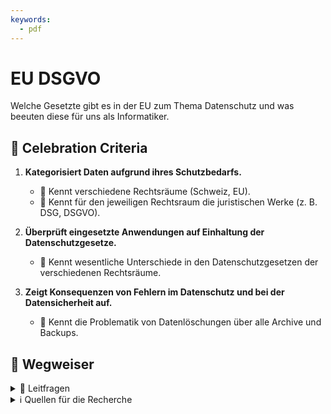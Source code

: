 ```yaml
---
keywords:
  - pdf
---
```


# EU DSGVO

Welche Gesetzte gibt es in der EU zum Thema Datenschutz und was beeuten diese für uns als Informatiker.

## 🎉 Celebration Criteria

1. **Kategorisiert Daten aufgrund ihres Schutzbedarfs.**

    - :dart: Kennt verschiedene Rechtsräume (Schweiz, EU).
    - :dart: Kennt für den jeweiligen Rechtsraum die juristischen Werke (z. B. DSG,
      DSGVO).

2. **Überprüft eingesetzte Anwendungen auf Einhaltung der Datenschutzgesetze.**

    - :dart: Kennt wesentliche Unterschiede in den Datenschutzgesetzen der
      verschiedenen Rechtsräume.

3. **Zeigt Konsequenzen von Fehlern im Datenschutz und bei der Datensicherheit auf.**

    - :dart: Kennt die Problematik von Datenlöschungen über alle Archive und
      Backups.

## :compass: Wegweiser

<details>
  <summary> 🤔 Leitfragen </summary>

- Wer muss sich an das Gesetz halten?
- Wer ist unter dem Gesetzt geschützt?
- Was ist ein Juristisch respektive Natürliche Person?
- Welche Daten sind geschützt?
- Was sind besonders schützenswerte Daten?
- Was muss bei besonders schützenswerten Daten beachte werden?
- Was ist eine Datensammlung?
- Welche Rechte hat eine betroffene Person?
- Wie kann ich als betroffene Person gebrauch vom Gesetzt machen?
- Welche Pflichten hat eine Firma oder öffentliche Institution?
- Was sind die Konsequenzen von Verstössen?
- Was sind die Unterschiede der Gesetzte?
- Was bedeute das Gesetzt für euch als Mitarbeiter, IT-Mitarbeiter respektive Entwickler?
- Was ist privacy by design und privacy by default?
- Was bedeute das Gesetz bei der Evaluation von Anwendungen?
- Was für Problem können bei SAAS (Cloud) Anwendungen entstehen?
- ...

</details>

<details>
  <summary> ℹ️ Quellen für die Recherche</summary>

- [**CH Admin EDÖB:** DSGVO](https://www.edoeb.admin.ch/edoeb/de/home/deredoeb/kontakt/faq_beratung1.html)

- [**EU:** DSGVO](https://eur-lex.europa.eu/legal-content/DE/TXT/HTML/?uri=CELEX:32016R0679)

- [**PWC:** EU-DatenschutzGrundverordnung
(GDPR)](https://www.pwc.ch/en/publications/2018/eu-datenschutzgrundverordnung-gdpr-d-web.pdf)

- [**BARC GmbH:** Vergleich Schweiz vs. EU](https://barc.com/de/unterschiede-schweizer-datenschutzgesetz-dsgvo/)

- [**europa.eu** The Digital Markets Act: ensuring fair and open digital markets](https://commission.europa.eu/strategy-and-policy/priorities-2019-2024/europe-fit-digital-age/digital-markets-act-ensuring-fair-and-open-digital-markets_en)

</details>
